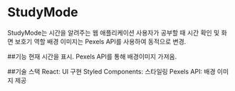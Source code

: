 # StudyMode
StudyMode는 시간을 알려주는 웹 애플리케이션 
사용자가 공부할 때 시간 확인 및 화면 보호기 역할 
배경 이미지는 Pexels API를 사용하여 동적으로 변경.

##기능
현재 시간을 표시.
Pexels API를 통해 배경이미지 가져옴.

##기술 스택
React: UI 구현
Styled Components: 스타일링
Pexels API: 배경 이미지 제공
